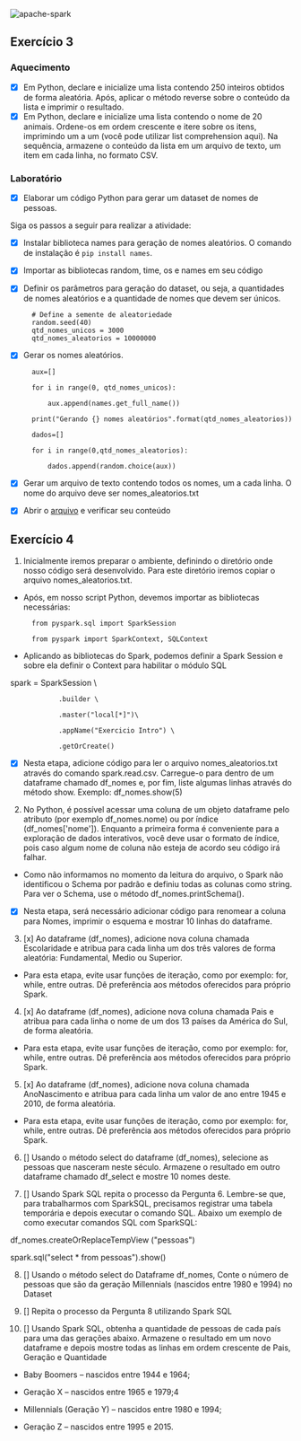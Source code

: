 ![apache-spark]()
      
## Exercício 3

### Aquecimento

- [x]  Em Python, declare e inicialize uma lista contendo 250 inteiros obtidos de forma aleatória. Após, aplicar o método reverse sobre o conteúdo da lista e imprimir o resultado.
- [x] Em Python, declare e inicialize uma lista contendo o nome de 20 animais. Ordene-os em ordem crescente e itere sobre os itens, imprimindo um a um (você pode utilizar list comprehension aqui).  Na sequência, armazene o conteúdo da lista em um arquivo de texto, um item em cada linha, no formato CSV.

### Laboratório

- [x] Elaborar um código Python para gerar um dataset de nomes de pessoas. 

Siga os passos a seguir para realizar a atividade:

- [x] Instalar biblioteca names para geração de nomes aleatórios. O comando de instalação é `pip install names`.
- [x] Importar as bibliotecas random, time, os e names em seu código
- [x] Definir os parâmetros para geração do dataset, ou seja, a quantidades de nomes aleatórios e a quantidade de nomes que devem ser únicos.
    
        # Define a semente de aleatoriedade
        random.seed(40)
        qtd_nomes_unicos = 3000
        qtd_nomes_aleatorios = 10000000

- [x] Gerar os nomes aleatórios.

        aux=[]

        for i in range(0, qtd_nomes_unicos):

            aux.append(names.get_full_name())

        print("Gerando {} nomes aleatórios".format(qtd_nomes_aleatorios))

        dados=[]

        for i in range(0,qtd_nomes_aleatorios):

            dados.append(random.choice(aux))

- [x] Gerar um arquivo de texto contendo todos os nomes, um a cada linha. O nome do arquivo deve ser nomes_aleatorios.txt
- [x] Abrir o [arquivo](nomes_aleatorios.txt) e verificar seu conteúdo 

## Exercício 4

1. Inicialmente iremos preparar o ambiente, definindo o diretório onde nosso código será desenvolvido. Para este diretório iremos copiar o arquivo nomes_aleatorios.txt.

- Após, em nosso script Python, devemos importar as bibliotecas necessárias:

        from pyspark.sql import SparkSession

        from pyspark import SparkContext, SQLContext

- Aplicando as bibliotecas do Spark, podemos definir a Spark Session e sobre ela definir o Context para habilitar o módulo SQL

spark = SparkSession \

                .builder \

                .master("local[*]")\

                .appName("Exercicio Intro") \

                .getOrCreate()

- [x] Nesta etapa, adicione código para ler o arquivo nomes_aleatorios.txt através do comando spark.read.csv. Carregue-o para dentro de um dataframe chamado df_nomes e, por fim, liste algumas linhas através do método show. Exemplo: df_nomes.show(5)

2. No Python, é possível acessar uma coluna de um objeto dataframe pelo atributo (por exemplo df_nomes.nome) ou por índice (df_nomes['nome']). Enquanto a primeira forma é conveniente para a exploração de dados interativos, você deve usar o formato de índice, pois caso algum nome de coluna não esteja de acordo seu código irá falhar.

- Como não informamos no momento da leitura do arquivo, o Spark não identificou o Schema por padrão e definiu todas as colunas como string. Para ver o Schema, use o método df_nomes.printSchema().

- [x] Nesta etapa, será necessário adicionar código para renomear a coluna para Nomes, imprimir o esquema e mostrar 10 linhas do dataframe.

3. [x] Ao dataframe (df_nomes), adicione nova coluna chamada Escolaridade e atribua para cada linha um dos três valores de forma aleatória: Fundamental, Medio ou Superior.

- Para esta etapa, evite usar funções de iteração, como por exemplo: for, while, entre outras. Dê preferência aos métodos oferecidos para próprio Spark.

4. [x] Ao dataframe (df_nomes), adicione nova coluna chamada Pais e atribua para cada linha o nome de um dos 13 países da América do Sul, de forma aleatória.

- Para esta etapa, evite usar funções de iteração, como por exemplo: for, while, entre outras. Dê preferência aos métodos oferecidos para próprio Spark.

5. [x] Ao dataframe (df_nomes), adicione nova coluna chamada AnoNascimento e atribua para cada linha um valor de ano entre 1945 e 2010, de forma aleatória. 

- Para esta etapa, evite usar funções de iteração, como por exemplo: for, while, entre outras. Dê preferência aos métodos oferecidos para próprio Spark.

6. [] Usando o método select do dataframe (df_nomes), selecione as pessoas que nasceram neste século. Armazene o resultado em outro dataframe chamado df_select e mostre 10 nomes deste.

7. [] Usando Spark SQL repita o processo da Pergunta 6. Lembre-se que, para trabalharmos com SparkSQL, precisamos registrar uma tabela temporária e depois executar o comando SQL. Abaixo um exemplo de como executar comandos SQL com SparkSQL:

df_nomes.createOrReplaceTempView ("pessoas")

spark.sql("select * from pessoas").show()

8. [] Usando o método select do Dataframe df_nomes, Conte o número de pessoas que são da geração Millennials (nascidos entre 1980 e 1994) no Dataset

9. [] Repita o processo da Pergunta 8 utilizando Spark SQL

10. [] Usando Spark SQL, obtenha a quantidade de pessoas de cada país para uma das gerações abaixo. Armazene o resultado em um novo dataframe e depois mostre todas as linhas em ordem crescente de Pais, Geração e Quantidade

- Baby Boomers – nascidos entre 1944 e 1964;

- Geração X – nascidos entre 1965 e 1979;4

- Millennials (Geração Y) – nascidos entre 1980 e 1994;

- Geração Z – nascidos entre 1995 e 2015.